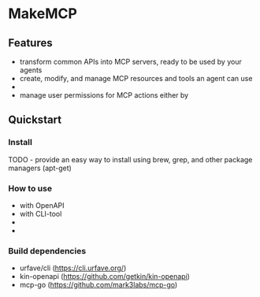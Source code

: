 # MakeMCP

## Features
- transform common APIs into MCP servers, ready to be used by your agents
- create, modify, and manage MCP resources and tools an agent can use
- 
- manage user permissions for MCP actions either by

## Quickstart

### Install
TODO - provide an easy way to install using brew, grep, and other package managers (apt-get)

### How to use
- with OpenAPI
- with CLI-tool
- 
- 

### Build dependencies

- urfave/cli (https://cli.urfave.org/)
- kin-openapi (https://github.com/getkin/kin-openapi)
- mcp-go (https://github.com/mark3labs/mcp-go)

